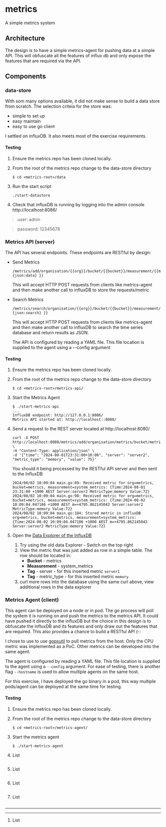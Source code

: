 # metrics
A simple metrics system

## Architecture
The design is to have a simple metrics-agent for pushing data at a simple API.  This will obfuscate all the features of influx db and only expose the features that are required via the API.

## Components

### data-store
With som many options available, it did not make sense to build a data store from scratch. The selection criteia for the store was:
- simple to set up
- easy maintain
- easy to use go client

I settled on influxDB.  It also meets most of the exercise requirements.

#### Testing
1. Ensure the metrics repo has been cloned locally.

1. From the root of the metrics repo change to the data-store directory
   ~~~
   $ cd <metrics-root>/data
   ~~~

1. Run the start script
   ~~~
   ./start-datastore
   ~~~

1. Check that influxDB is running by logging into the admin console
http://localhost:8086/
> user: adnin

>  password: 12345678

### Metrics API (server)
The API has several endpoints.  These endpoints are RESTful by design:
- Send Metrics
  ~~~
  /metrics/add/organisation/{{org}}/bucket/{{bucket}}/measurement/{{measure}}/{{ {json:data} }}
  ~~~
  This will accept HTTP POST requests from clients like metrics-agent and then make another call to influxDB to store the requests/metric  
- Search Metrics
  ~~~
  /metrics/search/organisation/{{org}}/bucket/{{bucket}}/measurement/{{measure}}/{{ {json:search} }}
  ~~~
  This will accept HTTP POST requests from clients like metrics-agent and then make another call to influxDB to search the time series database and return results as JSON.

  The API is configured by reading a YAML file. This file location is supplied to the agent using a --config argument

 #### Testing
 1. Ensure the metrics repo has been cloned locally.

1. From the root of the metrics repo change to the data-store directory
   ~~~
   $ cd <metrics-root>/metrics-api/
   ~~~

1. Start the Metrics Agent
   ~~~
   $ ./start-metrics-api
   ...
   InfluxDB endpoint: http://127.0.0.1:8086/
   Metrics API started at: http://localhost::8080/
   ~~~

1. Send a request to the REST server located at http://localhost:8080/
   ~~~
   curl -X POST http://localhost:8080/metrics/add/organisation/metrics/bucket/metrics/measurement/system_metrics \
   -H "Content-Type: application/json" \
   -d '{"time": "2024-08-01T23:31:00+10:00", "server": "server2", "metric_type": "memory", "value": 75}'
   ~~~
   You should it being processed by the RESTful API server and then sent to the InfluxDB
   ~~~
   2024/08/02 10:09:04 main.go:89: Received metric for org=metrics, bucket=metrics, measurement=system_metrics: {Time:2024-08-01 23:31:00 +1000 AEST Server:server2 MetricType:memory Value:72}
   2024/08/02 10:09:04 main.go:98: Received metric for org=metrics, bucket=metrics, measurement=system_metrics: {Time:2024-08-02 10:09:04.047186 +1000 AEST m=+4795.862145043 Server:server2 MetricType:memory Value:72}
   2024/08/02 10:09:04 main.go:184: Stored metric in influxDB org=metrics, bucket=metrics, measurement=system_metrics: {Time:2024-08-02 10:09:04.047186 +1000 AEST m=+4795.862145043 Server:server2 MetricType:memory Value:72}
   ~~~

1. Open the [Data Explorer of the InfluxDB](http://localhost:8086/orgs/f3adfeb5cb217564/data-explorer)
   
   1. Try using the old data Explorer - Switch on the top right
   3. View the metric that was just added as row in a simple table. The row should be located in:
      - **Bucket** - metrics
      - **Measurement** - system_metrics
      - **Tag** - server - for this inserted metric `server1`
      - **Tag** - metric_type - for this inserted metric `memory`
   4. curl more rows into the database using the same curl above, view additional rows in the data explorer

### Metrics Agent (client)
This agent can be deployed on a node or in pod.  The go process will poll the system it is running on and push the metrics to the metrics API.  It could have pushed it directly to the influxDB but the choice in this design is to obfuscate the influxDB and its features and only draw out the features that are required.  This also provides a chance to build a RESTful API (-:  

I chose to use to use [gopsutil](https://github.com/shirou/gopsutil) to pull metrics from the host.  Only the CPU metric was implemented as a PoC. Other metrics can be developed into the same agent.

The agent is configured by reading a YAML file.  This file location is supplied to the agent using a `--config` argument.  For ease of testing, there is another flag `--hostname` is used to allow multiple agents on the same host.

For this exercise, I have deployed the go binary in a pod, this way multiple pods/agent can be deployed at the same time for testing.

#### Testing

1. Ensure the metrics repo has been cloned locally.

1. From the root of the metrics repo change to the data-store directory
   ~~~
   $ cd <metrics-root>/metrics-agent/
   ~~~

1. Start the metrics agent
   ~~~
   $ ./start-metrics-agent
   ~~~

1. List
   ~~~
   
   ~~~

1. List
   ~~~
   
   ~~~

1. List
   ~~~
   
   ~~~

1. List
   ~~~
   
   ~~~





___
___
1. List
   ~~~
   
   ~~~

